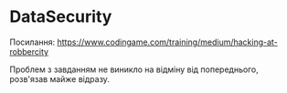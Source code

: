 # DataSecurity
Посилання: https://www.codingame.com/training/medium/hacking-at-robbercity

Проблем з завданням не виникло на відміну від попереднього, розв'язав майже відразу.
